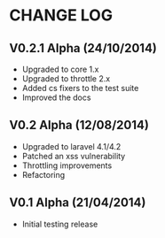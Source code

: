 CHANGE LOG
==========


## V0.2.1 Alpha (24/10/2014)

* Upgraded to core 1.x
* Upgraded to throttle 2.x
* Added cs fixers to the test suite
* Improved the docs


## V0.2 Alpha (12/08/2014)

* Upgraded to laravel 4.1/4.2
* Patched an xss vulnerability
* Throttling improvements
* Refactoring


## V0.1 Alpha (21/04/2014)

* Initial testing release
